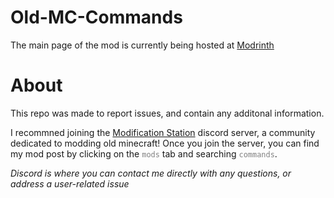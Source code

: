 # Old-MC-Commands

The main page of the mod is currently being hosted at [Modrinth](https://modrinth.com/project/playercommands-(old-mc)) 

# About

This repo was made to report issues, and contain any additonal information.

I recommned joining the [Modification Station](https://discord.gg/8Qky5XY) discord server, a community dedicated to modding old minecraft! Once you join the server, you can find my mod post by clicking on the <code style="color : gray">mods</code> tab and searching <code style="color : gray">commands</code>. 

*Discord is where you can contact me directly with any questions, or address a user-related issue*
